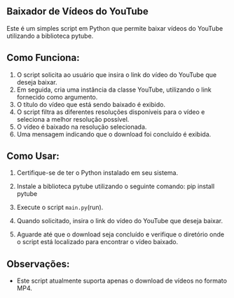 ## Baixador de Vídeos do YouTube

Este é um simples script em Python que permite baixar vídeos do YouTube utilizando a biblioteca pytube.

## Como Funciona:

1. O script solicita ao usuário que insira o link do vídeo do YouTube que deseja baixar.
2. Em seguida, cria uma instância da classe YouTube, utilizando o link fornecido como argumento.
3. O título do vídeo que está sendo baixado é exibido.
4. O script filtra as diferentes resoluções disponíveis para o vídeo e seleciona a melhor resolução possível.
5. O vídeo é baixado na resolução selecionada.
6. Uma mensagem indicando que o download foi concluído é exibida.

## Como Usar:

1. Certifique-se de ter o Python instalado em seu sistema.
2. Instale a biblioteca pytube utilizando o seguinte comando: pip install pytube

3. Execute o script `main.py`(run).
4. Quando solicitado, insira o link do vídeo do YouTube que deseja baixar.
5. Aguarde até que o download seja concluído e verifique o diretório onde o script está localizado para encontrar o vídeo baixado.

## Observações:

- Este script atualmente suporta apenas o download de vídeos no formato MP4.





